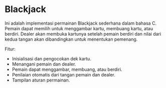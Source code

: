 # Blackjack
Ini adalah implementasi permainan Blackjack sederhana dalam bahasa C. Pemain dapat memilih untuk menggambar kartu, membuang kartu, atau berdiri. Dealer akan membuka kartunya setelah pemain berdiri dan nilai dari kedua tangan akan dibandingkan untuk menentukan pemenang.

Fitur:
- Inisialisasi dan pengocokan dek kartu.
- Menangani pemain dan dealer.
- Pemain dapat menggambar, membuang, atau berdiri.
- Penilaian otomatis dari tangan pemain dan dealer.
- Tampilan aturan permainan.
